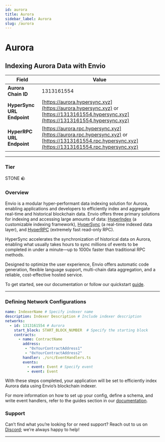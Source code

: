 ```yaml
---
id: aurora
title: Aurora
sidebar_label: Aurora
slug: /aurora
---
```


# Aurora

## Indexing Aurora Data with Envio

| **Field**                     | **Value**                                                                                          |
|-------------------------------|----------------------------------------------------------------------------------------------------|
| **Aurora Chain ID**     | 1313161554                                                                                            |
| **HyperSync URL Endpoint**    | [https://aurora.hypersync.xyz](https://aurora.hypersync.xyz) or [https://1313161554.hypersync.xyz](https://1313161554.hypersync.xyz) |
| **HyperRPC URL Endpoint**     | [https://aurora.rpc.hypersync.xyz](https://aurora.rpc.hypersync.xyz) or [https://1313161554.rpc.hypersync.xyz](https://1313161554.rpc.hypersync.xyz) |

---

### Tier

STONE 🪨

### Overview

Envio is a modular hyper-performant data indexing solution for Aurora, enabling applications and developers to efficiently index and aggregate real-time and historical blockchain data. Envio offers three primary solutions for indexing and accessing large amounts of data: [HyperIndex](/docs/HyperIndex/overview) (a customizable indexing framework), [HyperSync](/docs/HyperSync/overview) (a real-time indexed data layer), and [HyperRPC](/docs/HyperRPC/overview-hyperrpc) (extremely fast read-only RPC).

HyperSync accelerates the synchronization of historical data on Aurora, enabling what usually takes hours to sync millions of events to be completed in under a minute—up to 1000x faster than traditional RPC methods.

Designed to optimize the user experience, Envio offers automatic code generation, flexible language support, multi-chain data aggregation, and a reliable, cost-effective hosted service.

To get started, see our documentation or follow our quickstart [guide](/docs/HyperIndex/contract-import).

---

### Defining Network Configurations

```yaml
name: IndexerName # Specify indexer name
description: Indexer Description # Include indexer description
networks:
  - id: 1313161554 # Aurora  
    start_block: START_BLOCK_NUMBER  # Specify the starting block
    contracts:
      - name: ContractName
        address:
         - "0xYourContractAddress1"
         - "0xYourContractAddress2"
        handler: ./src/EventHandlers.ts
        events:
          - event: Event # Specify event
          - event: Event
```

With these steps completed, your application will be set to efficiently index Aurora data using Envio’s blockchain indexer.

For more information on how to set up your config, define a schema, and write event handlers, refer to the guides section in our [documentation](/docs/HyperIndex/configuration-file).

### Support

Can’t find what you’re looking for or need support? Reach out to us on [Discord](https://discord.com/invite/Q9qt8gZ2fX); we’re always happy to help!

---
